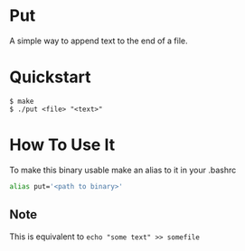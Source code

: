 # Put

A simple way to append text to the end of a file.


# Quickstart
```console
$ make
$ ./put <file> "<text>"
```

# How To Use It

To make this binary usable make an alias to it in your .bashrc
```bash
alias put='<path to binary>'
```

## Note
This is equivalent to ```echo "some text" >> somefile```
